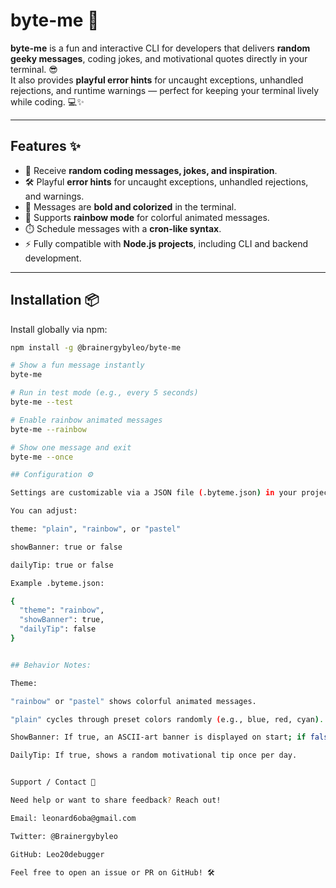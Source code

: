 # byte-me 🚀

**byte-me** is a fun and interactive CLI for developers that delivers **random geeky messages**, coding jokes, and motivational quotes directly in your terminal. 😎  
It also provides **playful error hints** for uncaught exceptions, unhandled rejections, and runtime warnings — perfect for keeping your terminal lively while coding. 💻✨

---

## Features ✨

- 🎯 Receive **random coding messages, jokes, and inspiration**.
- 🛠️ Playful **error hints** for uncaught exceptions, unhandled rejections, and warnings.
- 🌈 Messages are **bold and colorized** in the terminal.
- 🌟 Supports **rainbow mode** for colorful animated messages.
- ⏱️ Schedule messages with a **cron-like syntax**.
- ⚡ Fully compatible with **Node.js projects**, including CLI and backend development.

---

## Installation 📦

Install globally via npm:

```bash
npm install -g @brainergybyleo/byte-me

# Show a fun message instantly
byte-me

# Run in test mode (e.g., every 5 seconds)
byte-me --test

# Enable rainbow animated messages
byte-me --rainbow

# Show one message and exit
byte-me --once

## Configuration ⚙️

Settings are customizable via a JSON file (.byteme.json) in your project directory.

You can adjust:

theme: "plain", "rainbow", or "pastel"

showBanner: true or false

dailyTip: true or false

Example .byteme.json:

{
  "theme": "rainbow",
  "showBanner": true,
  "dailyTip": false
}


## Behavior Notes:

Theme:

"rainbow" or "pastel" shows colorful animated messages.

"plain" cycles through preset colors randomly (e.g., blue, red, cyan).

ShowBanner: If true, an ASCII-art banner is displayed on start; if false, it is hidden.

DailyTip: If true, shows a random motivational tip once per day.


Support / Contact 📧

Need help or want to share feedback? Reach out!

Email: leonard6oba@gmail.com

Twitter: @Brainergybyleo

GitHub: Leo20debugger

Feel free to open an issue or PR on GitHub! 🛠️
```
